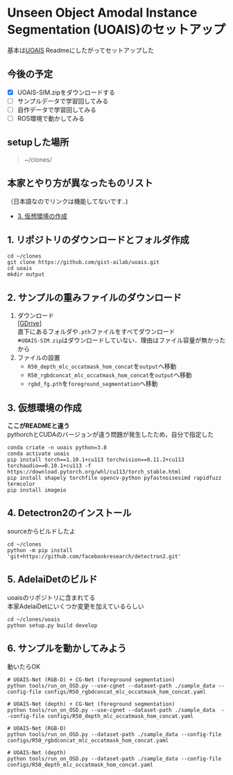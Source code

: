 # Unseen Object Amodal Instance Segmentation (UOAIS)のセットアップ  
基本は[UOAIS](https://github.com/gist-ailab/uoais)  Readmeにしたがってセットアップした

## 今後の予定
- [X] UOAIS-SIM.zipをダウンロードする
- [ ] サンプルデータで学習回してみる
- [ ] 自作データで学習回してみる
- [ ] ROS環境で動かしてみる

## setupした場所
> ~/clones/

## 本家とやり方が異なったものリスト  
（日本語なのでリンクは機能してないです..)  
- [3. 仮想環境の作成](#3.-仮想環境の作成)

## 1. リポジトリのダウンロードとフォルダ作成
```
cd ~/clones
git clone https://github.com/gist-ailab/uoais.git
cd uoais
mkdir output
```

## 2. サンプルの重みファイルのダウンロード
1. ダウンロード  
[[GDrive](https://drive.google.com/drive/folders/1D5hHFDtgd5RnX__55MmpfOAM83qdGYf0?usp=sharing)]  
直下にあるフォルダや`.pth`ファイルをすべてダウンロード  
※`UOAIS-SIM.zip`はダウンロードしていない．理由はファイル容量が無かったから
2. ファイルの設置  
    - `R50_depth_mlc_occatmask_hom_concat`を`output`へ移動  
    - `R50_rgbdconcat_mlc_occatmask_hom_concat`を`output`へ移動　　
    - `rgbd_fg.pth`を`foreground_segmentation`へ移動  

## 3. 仮想環境の作成  
**ここがREADMEと違う**  
pythorchとCUDAのバージョンが違う問題が発生したため，自分で指定した
```
conda criate -n uoais python=3.8
conda activate uoais
pip install torch==1.10.1+cu113 torchvision==0.11.2+cu113 torchaudio==0.10.1+cu113 -f https://download.pytorch.org/whl/cu113/torch_stable.html
pip install shapely torchfile opencv-python pyfastnoisesimd rapidfuzz termcolor
pip install imageio
```

## 4. Detectron2のインストール  
sourceからビルドしたよ
```
cd ~/clones
python -m pip install 'git+https://github.com/facebookresearch/detectron2.git'
```

## 5. AdelaiDetのビルド
uoaisのリポジトリに含まれてる  
本家AdelaiDetにいくつか変更を加えているらしい  
```
cd ~/clones/uoais
python setup.py build develop 
```

## 6. サンプルを動かしてみよう
動いたらOK
```
# UOAIS-Net (RGB-D) + CG-Net (foreground segmentation)
python tools/run_on_OSD.py --use-cgnet --dataset-path ./sample_data --config-file configs/R50_rgbdconcat_mlc_occatmask_hom_concat.yaml

# UOAIS-Net (depth) + CG-Net (foreground segmentation)
python tools/run_on_OSD.py --use-cgnet --dataset-path ./sample_data  --config-file configs/R50_depth_mlc_occatmask_hom_concat.yaml

# UOAIS-Net (RGB-D)
python tools/run_on_OSD.py --dataset-path ./sample_data --config-file configs/R50_rgbdconcat_mlc_occatmask_hom_concat.yaml

# UOAIS-Net (depth)
python tools/run_on_OSD.py --dataset-path ./sample_data --config-file configs/R50_depth_mlc_occatmask_hom_concat.yaml
```
